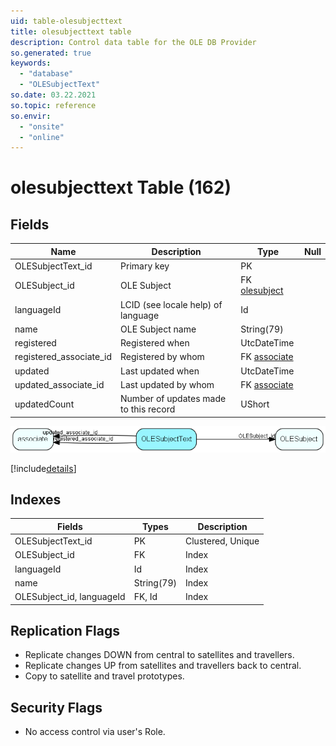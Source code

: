 ```yaml
---
uid: table-olesubjecttext
title: olesubjecttext table
description: Control data table for the OLE DB Provider
so.generated: true
keywords:
  - "database"
  - "OLESubjectText"
so.date: 03.22.2021
so.topic: reference
so.envir:
  - "onsite"
  - "online"
---
```


# olesubjecttext Table (162)

## Fields

| Name | Description | Type | Null |
|------|-------------|------|:----:|
|OLESubjectText\_id|Primary key|PK| |
|OLESubject\_id|OLE Subject|FK [olesubject](olesubject.md)| |
|languageId|LCID (see locale help) of language|Id| |
|name|OLE Subject name|String(79)| |
|registered|Registered when|UtcDateTime| |
|registered\_associate\_id|Registered by whom|FK [associate](associate.md)| |
|updated|Last updated when|UtcDateTime| |
|updated\_associate\_id|Last updated by whom|FK [associate](associate.md)| |
|updatedCount|Number of updates made to this record|UShort| |


![OLESubjectText table relationship diagram](./media/OLESubjectText.png)

[!include[details](./includes/OLESubjectText.md)]

## Indexes

| Fields | Types | Description |
|--------|-------|-------------|
|OLESubjectText\_id |PK |Clustered, Unique |
|OLESubject\_id |FK |Index |
|languageId |Id |Index |
|name |String(79) |Index |
|OLESubject\_id, languageId |FK, Id |Index |

## Replication Flags

* Replicate changes DOWN from central to satellites and travellers.
* Replicate changes UP from satellites and travellers back to central.
* Copy to satellite and travel prototypes.

## Security Flags

* No access control via user's Role.


